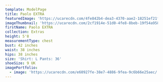 ```yaml
---
template: ModelPage
title: Paolo EXTRA
featuredImage: 'https://ucarecdn.com/4fe842b4-dea3-4370-aae2-18251ef21f6c/'
imageThumbnail: 'https://ucarecdn.com/2cf1914e-51d0-4fe8-8beb-19f54a95832f/'
firstName: Paolo EXTRA
collection: Extras
height: 5'8
measurementType: chest
bust: 42 inches
waist: 38 inches
hips: 38 inches
size: 'Shirt: L Pants: 36'
shoeSize: 9 UK
imagePortfolio:
  - image: 'https://ucarecdn.com/e60927fe-38e7-4886-9fea-9c6b66e25aec/'
---
```


